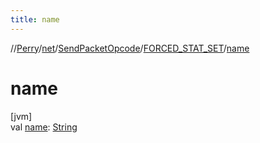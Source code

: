 ```yaml
---
title: name
---
```

//[Perry](../../../../index.html)/[net](../../index.html)/[SendPacketOpcode](../index.html)/[FORCED_STAT_SET](index.html)/[name](name.html)



# name



[jvm]\
val [name](name.html): [String](https://kotlinlang.org/api/latest/jvm/stdlib/kotlin/-string/index.html)




